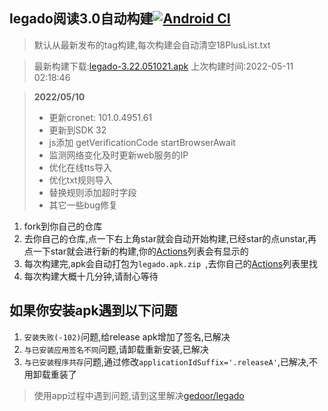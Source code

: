 ## legado阅读3.0自动构建[![Android CI](https://github.com/10bits/gedoor-Build/workflows/Android%20CI/badge.svg)](https://github.com/10bits/gedoor-Build/actions)

> 默认从最新发布的tag构建,每次构建会自动清空18PlusList.txt

> 最新构建下载:[legado-3.22.051021.apk](https://github.com/newdream8848/gedoor-Build/releases/download/legado-3.22.051021/legado-3.22.051021.apk) 上次构建时间:2022-05-11 02:18:46
<!--start-->
> **2022/05/10**
> 
> * 更新cronet: 101.0.4951.61
> * 更新到SDK 32
> * js添加 getVerificationCode startBrowserAwait
> * 监测网络变化及时更新web服务的IP
> * 优化在线tts导入
> * 优化txt规则导入
> * 替换规则添加超时字段
> * 其它一些bug修复
> 
<!--end-->
  
1. fork到你自己的仓库
2. 去你自己的仓库,点一下右上角star就会自动开始构建,已经star的点unstar,再点一下star就会进行新的构建,你的[Actions](https://github.com/10bits/gedoor-Build/actions)列表会有显示的
3. 每次构建完,apk会自动打包为`legado.apk.zip
`,去你自己的[Actions](https://github.com/10bits/gedoor-Build/actions)列表里找
4. 每次构建大概十几分钟,请耐心等待

## 如果你安装apk遇到以下问题

1. `安装失败(-102)`问题,给release apk增加了签名,已解决
2. `与已安装应用签名不同`问题,请卸载重新安装,已解决
3. `与已安装程序共存`问题,通过修改`applicationIdSuffix='.releaseA'`,已解决,不用卸载重装了
> 使用app过程中遇到问题,请到这里解决[gedoor/legado](https://github.com/gedoor/legado/issues)

